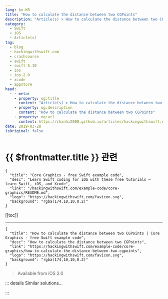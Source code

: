```yaml
---
lang: ko-KR
title: "How to calculate the distance between two CGPoints"
description: "Article(s) > How to calculate the distance between two CGPoints"
category:
  - Swift
  - iOS
  - Article(s)
tag: 
  - blog
  - hackingwithswift.com
  - crashcourse
  - swift
  - swift-5.10
  - ios
  - ios-2.0
  - xcode
  - appstore
head:
  - - meta:
    - property: og:title
      content: "Article(s) > How to calculate the distance between two CGPoints"
    - property: og:description
      content: "How to calculate the distance between two CGPoints"
    - property: og:url
      content: https://chanhi2000.github.io/articles/hackingwithswift.com/example-code/core-graphics/how-to-calculate-the-distance-between-two-cgpoints.html
date: 2019-03-28
isOriginal: false
---
```


# {{ $frontmatter.title }} 관련

```component VPCard
{
  "title": "Core Graphics - free Swift example code",
  "desc": "Learn Swift coding for iOS with these free tutorials – learn Swift, iOS, and Xcode",
  "link": "/hackingwithswift.com/example-code/core-graphics/README.md",
  "logo": "https://hackingwithswift.com/favicon.svg",
  "background": "rgba(174,10,10,0.2)"
}
```

[[toc]]

---

```component VPCard
{
  "title": "How to calculate the distance between two CGPoints | Core Graphics - free Swift example code",
  "desc": "How to calculate the distance between two CGPoints",
  "link": "https://hackingwithswift.com/example-code/core-graphics/how-to-calculate-the-distance-between-two-cgpoints",
  "logo": "https://hackingwithswift.com/favicon.svg",
  "background": "rgba(174,10,10,0.2)"
}
```

> Available from iOS 2.0

<!-- TODO: 작성 -->

<!-- 
You can calculate the distance between two `CGPoints` by using Pythagoras's theorem, but be warned: calculating square roots is not fast, so if possible you want to avoid it. More on that in a moment, but first here's the code you need:

```swift
func CGPointDistanceSquared(from: CGPoint, to: CGPoint) -> CGFloat {
    return (from.x - to.x) * (from.x - to.x) + (from.y - to.y) * (from.y - to.y)
}

func CGPointDistance(from: CGPoint, to: CGPoint) -> CGFloat {
    return sqrt(CGPointDistanceSquared(from: from, to: to))
}
```

Note that there are two functions: one for returning the distance between two points, and one for returning the distance squared between two points. The latter one doesn't use a square root, which makes it substantially faster. This means if you want to check "did the user tap within a 10-point radius of this position?" it's faster to square that 10 (to make 100) then use `CGPointDistanceSquared()` instead.

-->

::: details Similar solutions…

<!--
/example-code/core-graphics/how-to-calculate-the-manhattan-distance-between-two-cgpoints">How to calculate the Manhattan distance between two CGPoints 
/example-code/core-graphics/how-to-calculate-the-point-where-two-lines-intersect">How to calculate the point where two lines intersect 
/example-code/cryptokit/how-to-calculate-the-sha-hash-of-a-string-or-data-instance">How to calculate the SHA hash of a String or Data instance 
/example-code/strings/how-to-calculate-the-rot13-of-a-string">How to calculate the ROT13 of a string 
/example-code/language/how-to-calculate-division-remainder-using-modulo">How to calculate division remainder using modulo</a>  
-->

:::

